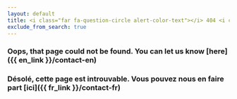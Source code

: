 ```yaml
---
layout: default
title: <i class="far fa-question-circle alert-color-text"></i> 404 <i class="fas fa-exclamation-triangle alert-color-text"></i>
exclude_from_search: true
---
```


### Oops, that page could not be found. You can let us know [here]({{ en_link }}/contact-en) <br> 

###  Désolé, cette page est introuvable. Vous pouvez nous en faire part [ici]({{ fr_link }}/contact-fr)
